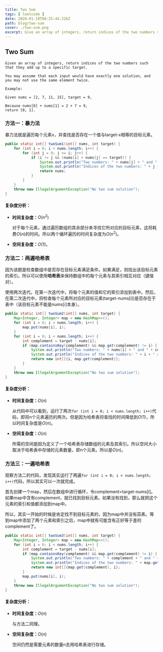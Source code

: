 ```yaml
---
title: Two Sum
tags: [ leetcode ]
date: 2020-01-10T06:25:44.226Z
path: blog/two-sum
cover: ./two-sum.png
excerpt: Give an array of integers, return indices of the two numbers such that they add up to a specific target.
---
```


## Two Sum

```
Given an array of integers, return indices of the two numbers such that they add up to a specific target.

You may assume that each input would have exactly one solution, and you may not use the same element twice.

Example:

Given nums = [2, 7, 11, 15], target = 9,

Because nums[0] + nums[1] = 2 + 7 = 9,
return [0, 1].
```

<!-- more -->

### 方法一：暴力法

暴力法就是遍历每个元素x，并查找是否存在一个值与target-x相等的目标元素。

```java
public static int[] twoSum1(int[] nums, int target) {
    for (int i = 0; i < nums.length; i++) {
        for (int j = 0; j <= i; j++) {
            if (i != j && (nums[i] + nums[j] == target)) {
                System.out.println("Two numbers: " + nums[j] + " and " + nums[i]);
                System.out.println("Indices of the two numbers: " + j + " and " + i);
                return nums;
            }
        }
    }
    throw new IllegalArgumentException("No two sum solution");
}
```

#### 复杂度分析：

* **时间复杂度：**$O(n^2)$

    对于每个元素，通过遍历数组的其余部分来寻找它所对应的目标元素，这将耗费$O(n)$的时间。所以两个循环遍历的时间复杂度为$O(n^2)$。

* **空间复杂度：**$O(1)$。

### 方法二：两遍哈希表

因为该题是检查数组中是否存在目标元素满足条件。如果满足，则找出该目标元素的索引。所以可以使用**哈希表**来保持数组中的每个元素与其索引相互对应（键值对）。

使用两次迭代。在第一次迭代中，将每个元素的值和它的索引添加到表中。然后，在第二次迭代中，将检查每个元素所对应的目标元素(target-nums[i])是否存在于表中（该目标元素不能是nums[i]本身）。

```java
public static int[] twoSum2(int[] nums, int target) {
    Map<Integer, Integer> map = new HashMap<>();
    for (int i = 0; i < nums.length; i++) {
        map.put(nums[i], i);
    }
    for (int i = 0; i < nums.length; i++) {
        int complement = target - nums[i];
        if (map.containsKey(complement) && map.get(complement) != i) {
            System.out.println("Two numbers: " + nums[i] + " and " + complement);
            System.out.println("Indices of the two numbers: " + i + " and " + map.get(complement));
            return new int[]{i, map.get(complement)};
        }
    }
    throw new IllegalArgumentException("No two sum solution");
}
```

#### 复杂度分析：

* **时间复杂度：**$O(n)$

    从代码中可以看到，运行了两次```for (int i = 0; i < nums.length; i++)```代码，即将n个元素遍历的两次。但是因为哈希表将查找的时间降低到$O(1)$，所以时间复杂度是$O(n)$。

* **空间复杂度：**$O(n)$

    所需的空间是因为定义了一个哈希表存储数组的元素及其索引。所以空间大小取决于哈希表中存储的元素数量，即n个元素。所以是$O(n)$。

### 方法三：一遍哈希表

观察方法二的代码，发现其实运行了两遍```for (int i = 0; i < nums.length; i++)```代码，所以其实可以一次就完成。

首先创建一个map，然后在数组中进行循环，令complement=target-nums[i]。如果map中含有complement，就已找到目标元素。如果没有找到，那么就把这个元素的索引和值都添加到map中。

所以，其实一开始的时候是肯定找不到目标元素的，因为map中并没有蒜素。等到map中添加了两个元素和索引之后，map中就有可能含有正好等于差的complement了。

```java
public static int[] twoSum3(int[] nums, int target) {
    Map<Integer, Integer> map = new HashMap<>();
    for (int i = 0; i < nums.length; i++) {
        int complement = target - nums[i];
        if (map.containsKey(complement) && map.get(complement) != i) {
            System.out.println("Two numbers: " + complement + " and " + nums[i]);
            System.out.println("Indices of the two numbers: " + map.get(complement) + " and " + i);
            return new int[]{map.get(complement), i};
        }
        map.put(nums[i], i);
    }
    throw new IllegalArgumentException("No two sum solution");
}
```

#### 复杂度分析：

* **时间复杂度：**$O(n)$

    与方法二同理。

* **空间复杂度：**$O(n)$

    空间仍然是需要元素的数量n去用哈希表进行存储。

    
